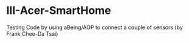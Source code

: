 # III-Acer-SmartHome
Testing Code by using aBeing/AOP to connect a couple of sensors (by Frank Chee-Da Tsai)
